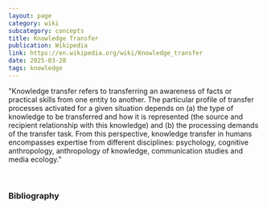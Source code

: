 ```yaml
---
layout: page
category: wiki
subcategory: concepts
title: Knowledge Transfer
publication: Wikipedia
link: https://en.wikipedia.org/wiki/Knowledge_transfer
date: 2025-03-28
tags: knowledge
---
```


"Knowledge transfer refers to transferring an awareness of facts or practical skills from one entity to another. The particular profile of transfer processes activated for a given situation depends on (a) the type of knowledge to be transferred and how it is represented (the source and recipient relationship with this knowledge) and (b) the processing demands of the transfer task. From this perspective, knowledge transfer in humans encompasses expertise from different disciplines: psychology, cognitive anthropology, anthropology of knowledge, communication studies and media ecology."

<br>

### Bibliography
